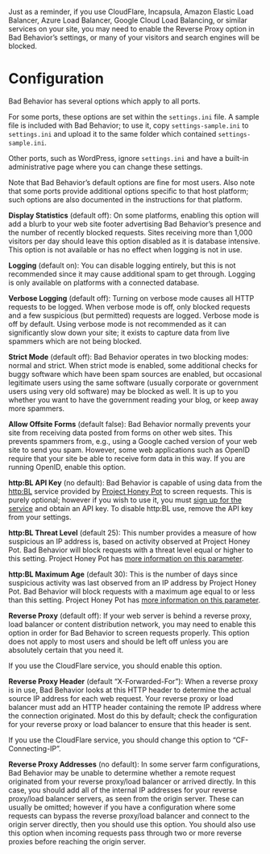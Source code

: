 Just as a reminder, if you use CloudFlare, Incapsula, Amazon Elastic Load Balancer, Azure Load Balancer, Google Cloud Load Balancing, or similar services on your site, you may need to enable the Reverse Proxy option in Bad Behavior’s settings, or many of your visitors and search engines will be blocked.
<h1>Configuration</h1>
<p>Bad Behavior has several options which apply to all ports.</p>
<p>For some ports, these options are set within the <code>settings.ini</code> file. A sample file is included with Bad Behavior; to use it, copy <code>settings-sample.ini</code> to <code>settings.ini</code> and upload it to the same folder which contained <code>settings-sample.ini</code>.</p>
<p>Other ports, such as WordPress, ignore <code>settings.ini</code> and have a built-in administrative page where you can change these settings.</p>
<p>Note that Bad Behavior&#8217;s default options are fine for most users. Also note that some ports provide additional options specific to that host platform; such options are also documented in the instructions for that platform.</p>
<p><strong>Display Statistics</strong> (default off): On some platforms, enabling this option will add a blurb to your web site footer advertising Bad Behavior&#8217;s presence and the number of recently blocked requests. Sites receiving more than 1,000 visitors per day should leave this option disabled as it is database intensive. This option is not available or has no effect when logging is not in use.</p>
<p><strong>Logging</strong> (default on): You can disable logging entirely, but this is not recommended since it may cause additional spam to get through. Logging is only available on platforms with a connected database.</p>
<p><strong>Verbose Logging</strong> (default off): Turning on verbose mode causes all HTTP requests to be logged. When verbose mode is off, only blocked requests and a few suspicious (but permitted) requests are logged. Verbose mode is off by default. Using verbose mode is not recommended as it can significantly slow down your site; it exists to capture data from live spammers which are not being blocked.</p>
<p><strong>Strict Mode</strong> (default off): Bad Behavior operates in two blocking modes: normal and strict. When strict mode is enabled, some additional checks for buggy software which have been spam sources are enabled, but occasional legitimate users using the same software (usually corporate or government users using very old software) may be blocked as well. It is up to you whether you want to have the government reading your blog, or keep away more spammers.</p>
<p><strong>Allow Offsite Forms</strong> (default false): Bad Behavior normally prevents your site from receiving data posted from forms on other web sites. This prevents spammers from, e.g., using a Google cached version of your web site to send you spam. However, some web applications such as OpenID require that your site be able to receive form data in this way. If you are running OpenID, enable this option.</p>
<p><strong>http:BL API Key</strong> (no default): Bad Behavior is capable of using data from the <a href="https://web.archive.org/web/20210416161446/https://www.projecthoneypot.org/faq.php#g">http:BL</a> service provided by <a href="https://web.archive.org/web/20210416161446/https://www.projecthoneypot.org/">Project Honey Pot</a> to screen requests. This is purely optional; however if you wish to use it, you must <a href="https://web.archive.org/web/20210416161446/https://www.projecthoneypot.org/account_login.php">sign up for the service</a> and obtain an API key. To disable http:BL use, remove the API key from your settings.</p>
<p><strong>http:BL Threat Level</strong> (default 25): This number provides a measure of how suspicious an IP address is, based on activity observed at Project Honey Pot. Bad Behavior will block requests with a threat level equal or higher to this setting. Project Honey Pot has <a href="https://web.archive.org/web/20210416161446/https://www.projecthoneypot.org/threat_info.php">more information on this parameter</a>.</p>
<p><strong>http:BL Maximum Age</strong> (default 30): This is the number of days since suspicious activity was last observed from an IP address by Project Honey Pot. Bad Behavior will block requests with a maximum age equal to or less than this setting. Project Honey Pot has <a href="https://web.archive.org/web/20210416161446/https://www.projecthoneypot.org/threat_info.php">more information on this parameter</a>.</p>
<p><strong>Reverse Proxy</strong> (default off): If your web server is behind a reverse proxy, load balancer or content distribution network, you may need to enable this option in order for Bad Behavior to screen requests properly. This option does not apply to most users and should be left off unless you are absolutely certain that you need it.</p>
<p>If you use the CloudFlare service, you should enable this option.</p>
<p><strong>Reverse Proxy Header</strong> (default &#8220;X-Forwarded-For&#8221;): When a reverse proxy is in use, Bad Behavior looks at this HTTP header to determine the actual source IP address for each web request. Your reverse proxy or load balancer must add an HTTP header containing the remote IP address where the connection originated. Most do this by default; check the configuration for your reverse proxy or load balancer to ensure that this header is sent.</p>
<p>If you use the CloudFlare service, you should change this option to &#8220;CF-Connecting-IP&#8221;.</p>
<p><strong>Reverse Proxy Addresses</strong> (no default): In some server farm configurations, Bad Behavior may be unable to determine whether a remote request originated from your reverse proxy/load balancer or arrived directly. In this case, you should add all of the internal IP addresses for your reverse proxy/load balancer servers, as seen from the origin server. These can usually be omitted; however if you have a configuration where some requests can bypass the reverse proxy/load balancer and connect to the origin server directly, then you should use this option. You should also use this option when incoming requests pass through two or more reverse proxies before reaching the origin server.</p>
